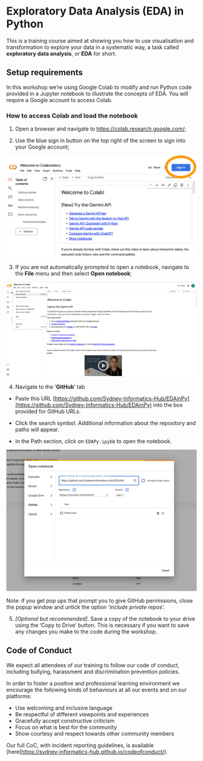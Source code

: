# Exploratory Data Analysis (EDA) in Python 

This is a training course aimed at showing you how to use visualisation and transformation to explore your data in a systematic way, a task called **exploratory data analysis**, or **EDA** for short.


## Setup requirements

In this workshop we’re using Google Colab to modify and run Python code provided in a Jupyter notebook to illustrate the concepts of EDA. You will require a Google account to access Colab.

### How to access Colab and load the notebook

1.	Open a browser and navigate to https://colab.research.google.com/;

2.	Use the blue sign in button on the top right of the screen to sign into your Google account;

![](fig/setup1.png)

3.	If you are not automatically prompted to open a notebook, navigate to the **File** menu and then select **Open notebook**;

![](fig/setup2.png)

4.	Navigate to the ‘**GitHub**’ tab 

  - Paste this URL [https://github.com/Sydney-Informatics-Hub/EDAinPy](https://github.com/Sydney-Informatics-Hub/EDAinPy) into the box provided for GitHub URLs. 

  - Click the search symbol. Additional information about the repository and paths will appear.

  - In the Path section, click on `EDAPy.ipybb` to open the notebook.

![](fig/setup3.png)  

Note: if you get pop ups that prompt you to give GitHub permissions, close the popup window and untick the option ‘*include private repos*’.

5.	*[Optional but recommended]*. Save a copy of the notebook to your drive using the ‘Copy to Drive’ button. This is necessary if you want to save any changes you make to the code during the workshop.

## Code of Conduct

We expect all attendees of our training to follow our code of conduct, including bullying, harassment and discrimination prevention policies.

In order to foster a positive and professional learning environment we encourage the following kinds of behaviours at all our events and on our platforms:

* Use welcoming and inclusive language
* Be respectful of different viewpoints and experiences
* Gracefully accept constructive criticism
* Focus on what is best for the community
* Show courtesy and respect towards other community members

Our full CoC, with incident reporting guidelines, is available [here]https://sydney-informatics-hub.github.io/codeofconduct/).

[def]: fig/setup1.png
